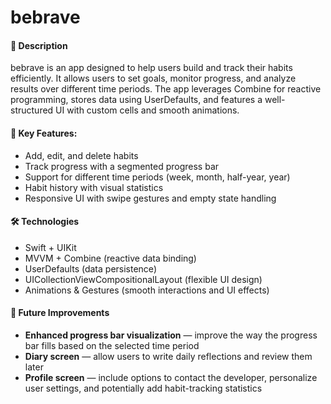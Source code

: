 # bebrave

#### 📝 **Description**

bebrave is an app designed to help users build and track their habits efficiently. It allows users to set goals, monitor progress, and analyze results over different time periods. The app leverages Combine for reactive programming, stores data using UserDefaults, and features a well-structured UI with custom cells and smooth animations.

#### 🚀 **Key Features:**

* Add, edit, and delete habits
* Track progress with a segmented progress bar
* Support for different time periods (week, month, half-year, year)
* Habit history with visual statistics
* Responsive UI with swipe gestures and empty state handling

#### 🛠 **Technologies**

* Swift + UIKit
* MVVM + Combine (reactive data binding)
* UserDefaults (data persistence)
* UICollectionViewCompositionalLayout (flexible UI design)
* Animations & Gestures (smooth interactions and UI effects)

#### 🔮 **Future Improvements**

* **Enhanced progress bar visualization** — improve the way the progress bar fills based on the selected time period
* **Diary screen** — allow users to write daily reflections and review them later
* **Profile screen** — include options to contact the developer, personalize user settings, and potentially add habit-tracking statistics
